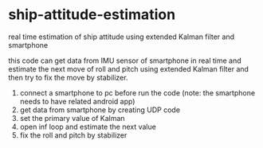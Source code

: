 # ship-attitude-estimation
real time estimation of ship attitude using extended Kalman filter and smartphone

this code can get data from IMU sensor of smartphone in real time and estimate the next move of roll and pitch using extended Kalman filter
and then try to fix the move by stabilizer.
1. connect a smartphone to pc before run the code (note: the smartphone needs to have related android app)
2. get data from smartphone by creating UDP code
3. set the primary value of Kalman
4. open inf loop and estimate the next value
5. fix the roll and pitch by stabilizer
